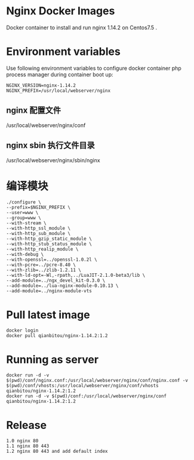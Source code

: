 # Nginx Docker Images

Docker container to install and run nginx 1.14.2 on Centos7.5 .

# Environment variables

Use following environment variables to configure docker container php process manager during container boot up:

    NGINX_VERSION=nginx-1.14.2
    NGINX_PREFIX=/usr/local/webserver/nginx

## nginx 配置文件

/usr/local/webserver/nginx/conf

## nginx sbin 执行文件目录

/usr/local/webserver/nginx/sbin/nginx

# 编译模块

    ./configure \
    --prefix=$NGINX_PREFIX \
    --user=www \
    --group=www \
    --with-stream \
    --with-http_ssl_module \
    --with-http_sub_module \
    --with-http_gzip_static_module \
    --with-http_stub_status_module \
    --with-http_realip_module \
    --with-debug \
    --with-openssl=../openssl-1.0.2l \
    --with-pcre=../pcre-8.40 \
    --with-zlib=../zlib-1.2.11 \
    --with-ld-opt=-Wl,-rpath,../LuaJIT-2.1.0-beta3/lib \
    --add-module=../ngx_devel_kit-0.3.0 \
    --add-module=../lua-nginx-module-0.10.13 \
    --add-module=../nginx-module-vts

# Pull latest image

    docker login
    docker pull qianbitou/nginx-1.14.2:1.2

# Running as server 

    docker run -d -v $(pwd)/conf/nginx.conf:/usr/local/webserver/nginx/conf/nginx.conf -v $(pwd)/conf/vhosts:/usr/local/webserver/nginx/conf/vhosts qianbitou/nginx-1.14.2:1.2
    docker run -d -v $(pwd)/conf:/usr/local/webserver/nginx/conf qianbitou/nginx-1.14.2:1.2

# Release 

    1.0 nginx 80
    1.1 nginx 80 443
    1.2 nginx 80 443 and add default index
